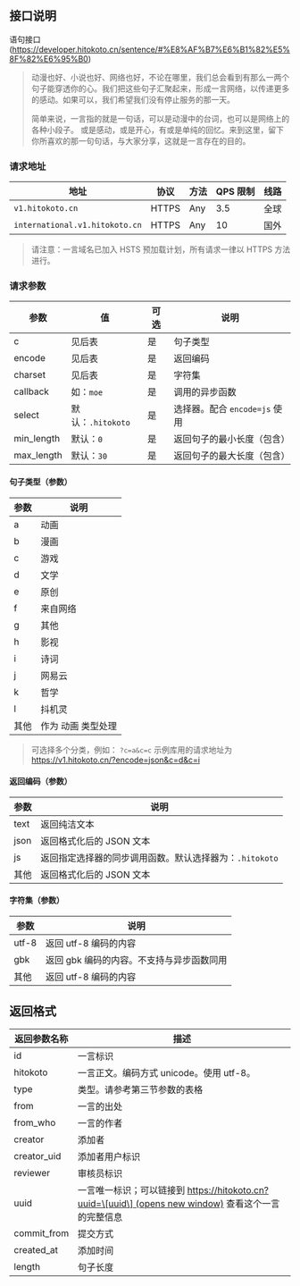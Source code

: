 

## 接口说明
语句接口 (https://developer.hitokoto.cn/sentence/#%E8%AF%B7%E6%B1%82%E5%8F%82%E6%95%B0)

> 动漫也好、小说也好、网络也好，不论在哪里，我们总会看到有那么一两个句子能穿透你的心。我们把这些句子汇聚起来，形成一言网络，以传递更多的感动。如果可以，我们希望我们没有停止服务的那一天。
>
> 简单来说，一言指的就是一句话，可以是动漫中的台词，也可以是网络上的各种小段子。 或是感动，或是开心，有或是单纯的回忆。来到这里，留下你所喜欢的那一句句话，与大家分享，这就是一言存在的目的。

### 请求地址

| 地址                           | 协议  | 方法 | QPS 限制 | 线路 |
| ------------------------------ | ----- | ---- | -------- | ---- |
| `v1.hitokoto.cn`               | HTTPS | Any  | 3.5      | 全球 |
| `international.v1.hitokoto.cn` | HTTPS | Any  | 10       | 国外 |

> 请注意：一言域名已加入 HSTS 预加载计划，所有请求一律以 HTTPS 方法进行。

### 请求参数

| 参数        | 值                | 可选 | 说明                          |
| ----------- | ----------------- | ---- | ----------------------------- |
| c           | 见后表            | 是   | 句子类型                      |
| encode      | 见后表            | 是   | 返回编码                      |
| charset     | 见后表            | 是   | 字符集                        |
| callback    | 如：`moe`         | 是   | 调用的异步函数                |
| select      | 默认：`.hitokoto` | 是   | 选择器。配合 `encode=js` 使用 |
| min\_length | 默认：`0`         | 是   | 返回句子的最小长度（包含）    |
| max\_length | 默认：`30`        | 是   | 返回句子的最大长度（包含）    |

####  句子类型（参数）

| 参数 | 说明               |
| ---- | ------------------ |
| a    | 动画               |
| b    | 漫画               |
| c    | 游戏               |
| d    | 文学               |
| e    | 原创               |
| f    | 来自网络           |
| g    | 其他               |
| h    | 影视               |
| i    | 诗词               |
| j    | 网易云             |
| k    | 哲学               |
| l    | 抖机灵             |
| 其他 | 作为 动画 类型处理 |

> 可选择多个分类，例如： `?c=a&c=c`
>  示例库用的请求地址为 https://v1.hitokoto.cn/?encode=json&c=d&c=i

#### 返回编码（参数）

| 参数 | 说明                                                    |
| ---- | ------------------------------------------------------- |
| text | 返回纯洁文本                                            |
| json | 返回格式化后的 JSON 文本                                |
| js   | 返回指定选择器的同步调用函数。默认选择器为：`.hitokoto` |
| 其他 | 返回格式化后的 JSON 文本                                |

#### 字符集（参数）

| 参数  | 说明                                      |
| ----- | ----------------------------------------- |
| utf-8 | 返回 utf-8 编码的内容                     |
| gbk   | 返回 gbk 编码的内容。不支持与异步函数同用 |
| 其他  | 返回 utf-8 编码的内容                     |

## 返回格式

| 返回参数名称 | 描述                                                         |
| ------------ | ------------------------------------------------------------ |
| id           | 一言标识                                                     |
| hitokoto     | 一言正文。编码方式 unicode。使用 utf-8。                     |
| type         | 类型。请参考第三节参数的表格                                 |
| from         | 一言的出处                                                   |
| from\_who    | 一言的作者                                                   |
| creator      | 添加者                                                       |
| creator\_uid | 添加者用户标识                                               |
| reviewer     | 审核员标识                                                   |
| uuid         | 一言唯一标识；可以链接到 [https://hitokoto.cn?uuid=\[uuid\] (opens new window)](https://hitokoto.cn/?uuid=%5Buuid%5D) 查看这个一言的完整信息 |
| commit\_from | 提交方式                                                     |
| created\_at  | 添加时间                                                     |
| length       | 句子长度                                                     |

